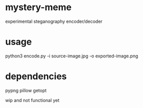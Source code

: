 # mystery-meme
experimental steganography encoder/decoder

# usage

python3 encode.py -i source-image.jpg -o exported-image.png 

# dependencies

pypng
pillow
getopt

wip and not functional yet
